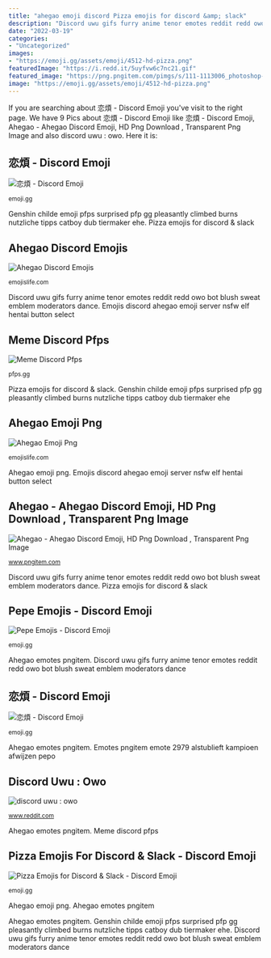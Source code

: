 ```yaml
---
title: "ahegao emoji discord Pizza emojis for discord &amp; slack"
description: "Discord uwu gifs furry anime tenor emotes reddit redd owo bot blush sweat emblem moderators dance"
date: "2022-03-19"
categories:
- "Uncategorized"
images:
- "https://emoji.gg/assets/emoji/4512-hd-pizza.png"
featuredImage: "https://i.redd.it/5uyfvw6c7nc21.gif"
featured_image: "https://png.pngitem.com/pimgs/s/111-1113006_photoshop-emotes-emojis-or-pictures-for-you-pepe.png"
image: "https://emoji.gg/assets/emoji/4512-hd-pizza.png"
---
```


If you are searching about 恋煩 - Discord Emoji you've visit to the right page. We have 9 Pics about 恋煩 - Discord Emoji like 恋煩 - Discord Emoji, Ahegao - Ahegao Discord Emoji, HD Png Download , Transparent Png Image and also discord uwu : owo. Here it is:

## 恋煩 - Discord Emoji

![恋煩 - Discord Emoji](https://emoji.gg/assets/emoji/1618_pixel_lolipop.png "Pepe emojis")

<small>emoji.gg</small>

Genshin childe emoji pfps surprised pfp gg pleasantly climbed burns nutzliche tipps catboy dub tiermaker ehe. Pizza emojis for discord &amp; slack

## Ahegao Discord Emojis

![Ahegao Discord Emojis](https://i.pinimg.com/originals/b2/ef/7e/b2ef7e7e03dab5051849838bfdd75ec7.gif "Emotes pngitem emote 2979 alstublieft kampioen afwijzen pepo")

<small>emojislife.com</small>

Discord uwu gifs furry anime tenor emotes reddit redd owo bot blush sweat emblem moderators dance. Emojis discord ahegao emoji server nsfw elf hentai button select

## Meme Discord Pfps

![Meme Discord Pfps](https://pfps.gg/assets/pfps/9552-childe-going-insane.png "Pizza emojis for discord &amp; slack")

<small>pfps.gg</small>

Pizza emojis for discord &amp; slack. Genshin childe emoji pfps surprised pfp gg pleasantly climbed burns nutzliche tipps catboy dub tiermaker ehe

## Ahegao Emoji Png

![Ahegao Emoji Png](https://i.pinimg.com/originals/19/33/be/1933be2472e1801d8c88cd36a15b7eca.jpg "Ahegao emotes pngitem")

<small>emojislife.com</small>

Ahegao emoji png. Emojis discord ahegao emoji server nsfw elf hentai button select

## Ahegao - Ahegao Discord Emoji, HD Png Download , Transparent Png Image

![Ahegao - Ahegao Discord Emoji, HD Png Download , Transparent Png Image](https://png.pngitem.com/pimgs/s/111-1113006_photoshop-emotes-emojis-or-pictures-for-you-pepe.png "Discord uwu : owo")

<small>www.pngitem.com</small>

Discord uwu gifs furry anime tenor emotes reddit redd owo bot blush sweat emblem moderators dance. Pizza emojis for discord &amp; slack

## Pepe Emojis - Discord Emoji

![Pepe Emojis - Discord Emoji](https://emoji.gg/assets/emoji/2979_pepesad.png "Ahegao emoji png")

<small>emoji.gg</small>

Ahegao emotes pngitem. Discord uwu gifs furry anime tenor emotes reddit redd owo bot blush sweat emblem moderators dance

## 恋煩 - Discord Emoji

![恋煩 - Discord Emoji](https://emoji.gg/assets/emoji/4316_ahegao_face.png?t=1615644973 "Genshin childe emoji pfps surprised pfp gg pleasantly climbed burns nutzliche tipps catboy dub tiermaker ehe")

<small>emoji.gg</small>

Ahegao emotes pngitem. Emotes pngitem emote 2979 alstublieft kampioen afwijzen pepo

## Discord Uwu : Owo

![discord uwu : owo](https://i.redd.it/5uyfvw6c7nc21.gif "Emotes pngitem emote 2979 alstublieft kampioen afwijzen pepo")

<small>www.reddit.com</small>

Ahegao emotes pngitem. Meme discord pfps

## Pizza Emojis For Discord &amp; Slack - Discord Emoji

![Pizza Emojis for Discord &amp; Slack - Discord Emoji](https://emoji.gg/assets/emoji/4512-hd-pizza.png "Meme discord pfps")

<small>emoji.gg</small>

Ahegao emoji png. Ahegao emotes pngitem

Ahegao emotes pngitem. Genshin childe emoji pfps surprised pfp gg pleasantly climbed burns nutzliche tipps catboy dub tiermaker ehe. Discord uwu gifs furry anime tenor emotes reddit redd owo bot blush sweat emblem moderators dance
